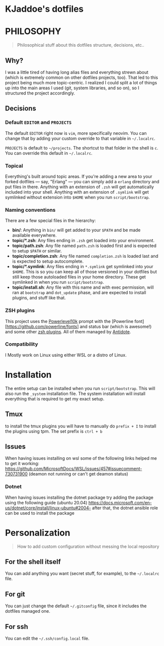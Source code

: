 # KJaddoe's dotfiles

# PHILOSOPHY

> Philosophical stuff about this dotfiles structure, decisions, etc..

## Why?

I was a little tired of having long alias files and everything strewn about
(which is extremely common on other dotfiles projects, too). That led to this
project being much more topic-centric. I realized I could split a lot of things
up into the main areas I used (git, system libraries, and so on), so I
structured the project accordingly.

## Decisions

### Default `EDITOR` and `PROJECTS`

The default `EDITOR` right now is `vim`, more specifically neovim. You can change that by adding your custom
override to that variable in `~/.localrc`.

`PROJECTS` is default to `~/projects`. The shortcut to that folder in the shell
is `c`. You can override this default in `~/.localrc`.

### Topical

Everything's built around topic areas. If you're adding a new area to your
forked dotfiles — say, "Erlang" — you can simply add a `erlang` directory and
put files in there. Anything with an extension of `.zsh` will get automatically
included into your shell. Anything with an extension of `.symlink` will get
symlinked without extension into `$HOME` when you run `script/bootstrap`.

### Naming conventions

There are a few special files in the hierarchy:

- **bin/**: Anything in `bin/` will get added to your `$PATH` and be made
  available everywhere.
- **topic/\*.zsh**: Any files ending in `.zsh` get loaded into your
  environment.
- **topic/path.zsh**: Any file named `path.zsh` is loaded first and is
  expected to setup `$PATH` or similar.
- **topic/completion.zsh**: Any file named `completion.zsh` is loaded
  last and is expected to setup autocomplete.
- **topic/\*.symlink**: Any files ending in `*.symlink` get symlinked into
  your `$HOME`. This is so you can keep all of those versioned in your dotfiles
  but still keep those autoloaded files in your home directory. These get
  symlinked in when you run `script/bootstrap`.
- **topic/install.sh**: Any file with this name and with exec permission, will
  ran at `bootstrap` and `dot_update` phase, and are expected to install plugins,
  and stuff like that.

### ZSH plugins

This project uses the [Powerlevel10k][powerlevel10k] prompt with the [Powerline font][https://github.com/powerline/fonts] and status bar (which is awesome!) and some other
[zsh plugins](/antidote/zsh_plugins.txt). All of them managed by [Antidote][antidote].

[powerlevel10k]: https://github.com/romkatv/powerlevel10k
[antidote]: https://antidote.sh/
[powerline font]: https://github.com/powerline/fonts

### Compatibility

I Mostly work on Linux using either WSL or a distro of Linux.

# Installation

The entire setup can be installed when you run `script/bootstrap`. This will also run the `_system` installation file. The system installation will install everything that is required to get my exact setup.

## Tmux

to install the tmux plugins you will have to manually do `prefix + I` to install the plugins using tpm. The set prefix is `ctrl + b`

## Issues

When having issues installing on wsl some of the following links helped me to get it working:
https://github.com/MicrosoftDocs/WSL/issues/457#issuecomment-730731900 (deamon not running or can't get deamon status)

### Dotnet

When having issues installing the dotnet package try adding the package using the following guide (ubuntu 20.04)
https://docs.microsoft.com/en-us/dotnet/core/install/linux-ubuntu#2004-
after that, the dotnet ansible role can be used to install the package

# Personalization

> How to add custom configuration without messing the local repository

## For the shell itself

You can add anything you want (secret stuff, for example), to the `~/.localrc`
file.

## For git

You can just change the default `~/.gitconfig` file, since it includes the
dotfiles managed one.

## For ssh

You can edit the `~/.ssh/config.local` file.
